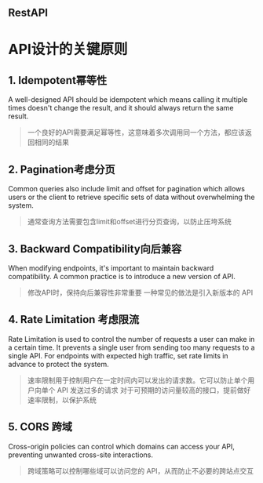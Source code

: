 
## RestAPI


# API设计的关键原则

## 1. Idempotent幂等性

A well-designed API should be idempotent which means calling it multiple times doesn't change the result, and it should always return the same result.

>一个良好的API需要满足幂等性，这意味着多次调用同一个方法，都应该返回相同的结果

## 2. Pagination考虑分页

Common queries also include limit and offset for pagination which allows users or the client to retrieve specific sets of data without overwhelming the system.

>通常查询方法需要包含limit和offset进行分页查询，以防止压垮系统

## 3. Backward Compatibility向后兼容

When modifying endpoints, it's important to maintain backward compatibility.
A common practice is to introduce a new version of API.

> 修改API时，保持向后兼容性非常重要
> 一种常见的做法是引入新版本的 API

## 4. Rate Limitation 考虑限流

Rate Limitation is used to control the number of requests a user can make in a certain time. It prevents a single user from sending too many requests to a single API.
For endpoints with expected high traffic, set rate limits in advance to protect the system.

> 速率限制用于控制用户在一定时间内可以发出的请求数。它可以防止单个用户向单个 API 发送过多的请求
> 对于可预期的访问量较高的接口，提前做好速率限制，以保护系统

## 5. CORS 跨域

Cross-origin policies can control which domains can access your API, preventing unwanted cross-site interactions.

> 跨域策略可以控制哪些域可以访问您的 API，从而防止不必要的跨站点交互
